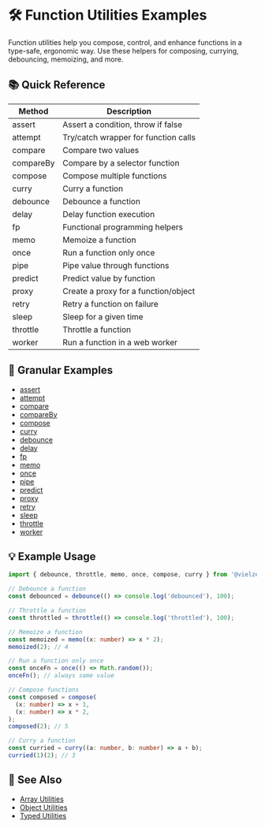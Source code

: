 # 🛠️ Function Utilities Examples

Function utilities help you compose, control, and enhance functions in a type-safe, ergonomic way. Use these helpers for
composing, currying, debouncing, memoizing, and more.

## 📚 Quick Reference

| Method    | Description                          |
| --------- | ------------------------------------ |
| assert    | Assert a condition, throw if false   |
| attempt   | Try/catch wrapper for function calls |
| compare   | Compare two values                   |
| compareBy | Compare by a selector function       |
| compose   | Compose multiple functions           |
| curry     | Curry a function                     |
| debounce  | Debounce a function                  |
| delay     | Delay function execution             |
| fp        | Functional programming helpers       |
| memo      | Memoize a function                   |
| once      | Run a function only once             |
| pipe      | Pipe value through functions         |
| predict   | Predict value by function            |
| proxy     | Create a proxy for a function/object |
| retry     | Retry a function on failure          |
| sleep     | Sleep for a given time               |
| throttle  | Throttle a function                  |
| worker    | Run a function in a web worker       |

## 🔗 Granular Examples

- [assert](./function/assert.md)
- [attempt](./function/attempt.md)
- [compare](./function/compare.md)
- [compareBy](./function/compareBy.md)
- [compose](./function/compose.md)
- [curry](./function/curry.md)
- [debounce](./function/debounce.md)
- [delay](./function/delay.md)
- [fp](./function/fp.md)
- [memo](./function/memo.md)
- [once](./function/once.md)
- [pipe](./function/pipe.md)
- [predict](./function/predict.md)
- [proxy](./function/proxy.md)
- [retry](./function/retry.md)
- [sleep](./function/sleep.md)
- [throttle](./function/throttle.md)
- [worker](./function/worker.md)

## 💡 Example Usage

```ts
import { debounce, throttle, memo, once, compose, curry } from '@vielzeug/toolkit';

// Debounce a function
const debounced = debounce(() => console.log('debounced'), 100);

// Throttle a function
const throttled = throttle(() => console.log('throttled'), 100);

// Memoize a function
const memoized = memo((x: number) => x * 2);
memoized(2); // 4

// Run a function only once
const onceFn = once(() => Math.random());
onceFn(); // always same value

// Compose functions
const composed = compose(
  (x: number) => x + 1,
  (x: number) => x * 2,
);
composed(2); // 5

// Curry a function
const curried = curry((a: number, b: number) => a + b);
curried(1)(2); // 3
```

## 🔎 See Also

- [Array Utilities](./array.md)
- [Object Utilities](./object.md)
- [Typed Utilities](./typed.md)
